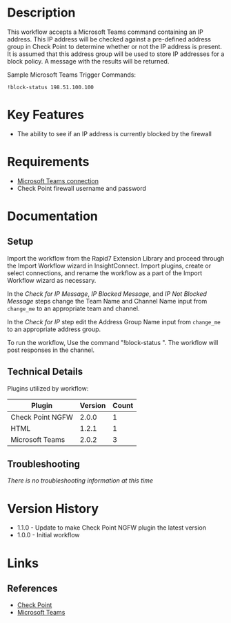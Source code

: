 # Description

This workflow accepts a Microsoft Teams command containing an IP address. This IP address will be checked against a pre-defined address group in Check Point to determine whether or not the IP address is present. It is assumed that this address group will be used to store IP addresses for a block policy. A message with the results will be returned.

Sample Microsoft Teams Trigger Commands:

`!block-status 198.51.100.100`

# Key Features

* The ability to see if an IP address is currently blocked by the firewall

# Requirements

* [Microsoft Teams connection](https://insightconnect.help.rapid7.com/docs/microsoft-teams)
* Check Point firewall username and password

# Documentation

## Setup

Import the workflow from the Rapid7 Extension Library and proceed through the Import Workflow wizard in InsightConnect. Import plugins, create or select connections, and rename the workflow as a part of the Import Workflow wizard as necessary.

In the _Check for IP Message_, _IP Blocked Message_, and _IP Not Blocked Message_ steps change the Team Name and Channel Name input from `change_me` to an appropriate team and channel.

In the _Check for IP_ step edit the Address Group Name input from `change_me` to an appropriate address group.

To run the workflow,  Use the command "!block-status <IP>". The workflow will post responses in the channel.

## Technical Details

Plugins utilized by workflow:

|Plugin|Version|Count|
|----|----|--------|
|Check Point NGFW|2.0.0|1|
|HTML|1.2.1|1|
|Microsoft Teams|2.0.2|3|

## Troubleshooting

_There is no troubleshooting information at this time_

# Version History

* 1.1.0 - Update to make Check Point NGFW plugin the latest version
* 1.0.0 - Initial workflow

# Links

## References

* [Check Point](https://www.checkpoint.com/)
* [Microsoft Teams](https://teams.microsoft.com)
